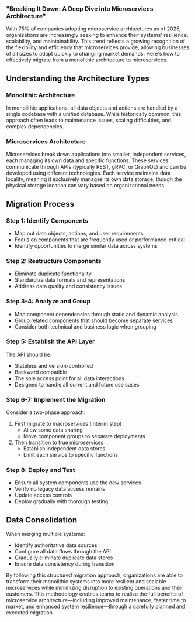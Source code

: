 ### "Breaking It Down: A Deep Dive into Microservices Architecture"

With 75% of companies adopting microservice architectures as of 2025, organizations are increasingly seeking to enhance their systems' resilience, scalability, and maintainability. This trend reflects a growing recognition of the flexibility and efficiency that microservices provide, allowing businesses of all sizes to adapt quickly to changing market demands. Here's how to effectively migrate from a monolithic architecture to microservices.

## Understanding the Architecture Types

### Monolithic Architecture
In monolithic applications, all data objects and actions are handled by a single codebase with a unified database. While historically common, this approach often leads to maintenance issues, scaling difficulties, and complex dependencies.

### Microservices Architecture
Microservices break down applications into smaller, independent services, each managing its own data and specific functions. These services communicate through APIs (typically REST, gRPC, or GraphQL) and can be developed using different technologies. Each service maintains data locality, meaning it exclusively manages its own data storage, though the physical storage location can vary based on organizational needs.

## Migration Process

### Step 1: Identify Components
- Map out data objects, actions, and user requirements
- Focus on components that are frequently used or performance-critical
- Identify opportunities to merge similar data across systems

### Step 2: Restructure Components
- Eliminate duplicate functionality
- Standardize data formats and representations
- Address data quality and consistency issues

### Step 3-4: Analyze and Group
- Map component dependencies through static and dynamic analysis
- Group related components that should become separate services
- Consider both technical and business logic when grouping

### Step 5: Establish the API Layer
The API should be:
- Stateless and version-controlled
- Backward compatible
- The sole access point for all data interactions
- Designed to handle all current and future use cases

### Step 6-7: Implement the Migration
Consider a two-phase approach:
1. First migrate to macroservices (interim step)
   - Allow some data sharing
   - Move component groups to separate deployments
2. Then transition to true microservices
   - Establish independent data stores
   - Limit each service to specific functions

### Step 8: Deploy and Test
- Ensure all system components use the new services
- Verify no legacy data access remains
- Update access controls
- Deploy gradually with thorough testing

## Data Consolidation
When merging multiple systems:
- Identify authoritative data sources
- Configure all data flows through the API
- Gradually eliminate duplicate data stores
- Ensure data consistency during transition

By following this structured migration approach, organizations are able to transform their monolithic systems into more resilient and scalable microservices while minimizing disruption to existing operations and their customers. This methodology enables teams to realize the full benefits of microservice architecture—including improved maintenance, faster time to market, and enhanced system resilience—through a carefully planned and executed migration. 

